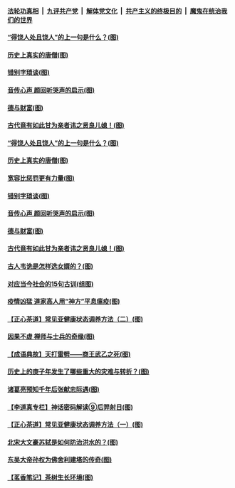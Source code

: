 ####  [法轮功真相](../../../../basic/blob/master/README.md?t=07021657) &nbsp;|&nbsp; [九评共产党](../../../../9ping.md/blob/master/README.md?t=07021657) &nbsp;|&nbsp; [解体党文化](../../../../jtdwh.md/blob/master/README.md?t=07021657)  &nbsp;|&nbsp; [共产主义的终极目的](../../../../gczydzjmd.md/blob/master/README.md?t=07021657) &nbsp;|&nbsp; [魔鬼在统治我们的世界](../../../../mgztzwmdsj.md/blob/master/README.md?t=07021657) 

#### [“得饶人处且饶人”的上一句是什么？(图)](../pages/p7/938333.md?t=07021657) 

#### [历史上真实的唐僧(图)](../pages/p7/938101.md?t=07021657) 

#### [错别字琐谈(图)](../pages/p7/938316.md?t=07021657) 

#### [音传心声 颜回听哭声的启示(图)](../pages/p7/938099.md?t=07021657) 

#### [德与财富(图)](../pages/p7/938218.md?t=07021657) 

#### [古代竟有如此甘为亲者讳之贤良儿媳！(图)](../pages/p7/938117.md?t=07021657) 

#### [“得饶人处且饶人”的上一句是什么？(图)](../pages/p7/938333.md?t=07021657) 

#### [历史上真实的唐僧(图)](../pages/p7/938101.md?t=07021657) 

#### [宽容比惩罚更有力量(图)](../pages/p7/938280.md?t=07021657) 

#### [错别字琐谈(图)](../pages/p7/938316.md?t=07021657) 

#### [音传心声 颜回听哭声的启示(图)](../pages/p7/938099.md?t=07021657) 

#### [德与财富(图)](../pages/p7/938218.md?t=07021657) 

#### [古代竟有如此甘为亲者讳之贤良儿媳！(图)](../pages/p7/938117.md?t=07021657) 

#### [古人韦诜是怎样选女婿的？(图)](../pages/p7/938100.md?t=07021657) 

#### [对应当今社会的15句古训(组图)](../pages/p7/938097.md?t=07021657) 

#### [疫情凶猛 道家高人用“神方”平息瘟疫(图)](../pages/p7/938004.md?t=07021657) 

#### [【正心茶道】常见亚健康状态调养方法（二）(图)](../pages/p7/937559.md?t=07021657) 

#### [因果不虚 禅师与士兵的奇缘(图)](../pages/p7/938092.md?t=07021657) 

#### [【成语典故】天打雷劈——商王武乙之死(图)](../pages/p7/937782.md?t=07021657) 

#### [历史上的庚子年发生了哪些重大的灾难与转折？(图)](../pages/p7/937991.md?t=07021657) 

#### [诸葛亮预知千年后张献忠际遇(图)](../pages/p7/937564.md?t=07021657) 

#### [【李道真专栏】神话密码解读⑨后羿射日(图)](../pages/p7/937560.md?t=07021657) 

#### [【正心茶道】常见亚健康状态调养方法（一）(图)](../pages/p7/937556.md?t=07021657) 

#### [北宋大文豪苏轼是如何防治洪水的？(图)](../pages/p7/937874.md?t=07021657) 

#### [东吴大帝孙权为佛舍利建塔的传奇(图)](../pages/p7/937764.md?t=07021657) 

#### [【茗香笔记】茶树生长环境(图)](../pages/p7/937562.md?t=07021657) 

